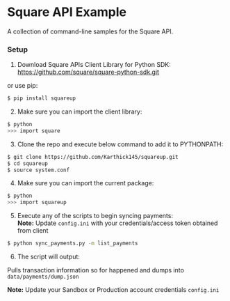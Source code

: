 # Square API Example

A collection of command-line samples for the Square API.

### Setup

1. Download Square APIs Client Library for Python SDK:  
    https://github.com/square/square-python-sdk.git

  or use pip:

  ```bash
  $ pip install squareup
  ```
  
2. Make sure you can import the client library:

  ```bash
  $ python
  >>> import square
  ```
  
3. Clone the repo and execute below command to add it to PYTHONPATH:

  ```bash
  $ git clone https://github.com/Karthick145/squareup.git
  $ cd squareup
  $ source system.conf
  ```

4. Make sure you can import the current package:

  ```bash
  $ python
  >>> import squareup
  ```

5. Execute any of the scripts to begin syncing payments:  
    **Note:** Update `config.ini` with your credentials/access token obtained from client

  ```bash
  $ python sync_payments.py -m list_payments
  ```
  
6. The script will output:

  Pulls transaction information so for happened and dumps into ``data/payments/dump.json``
 
 
 
**Note:** Update your Sandbox or Production account credentials `config.ini`
